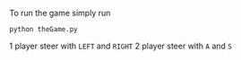 To run the game simply run 

```
python theGame.py
```

1 player steer with `LEFT` and `RIGHT`
2 player steer with `A` and `S`